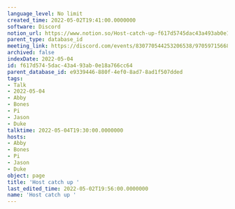 ```yaml
---
language_level: No limit
created_time: 2022-05-02T19:41:00.0000000
software: Discord
notion_url: https://www.notion.so/Host-catch-up-f617d5745dac43a493ab0e18a766cc64
parent_type: database_id
meeting_link: https://discord.com/events/830770544253206538/970597156681568276
archived: false
indexDate: 2022-05-04
id: f617d574-5dac-43a4-93ab-0e18a766cc64
parent_database_id: e9339446-880f-4ef0-8ad7-8ad1f507dded
tags:
- Talk
- 2022-05-04
- Abby
- Bones
- Pi
- Jason
- Duke
talktime: 2022-05-04T19:30:00.0000000
hosts:
- Abby
- Bones
- Pi
- Jason
- Duke
object: page
title: 'Host catch up '
last_edited_time: 2022-05-02T19:56:00.0000000
name: 'Host catch up '
---
```





